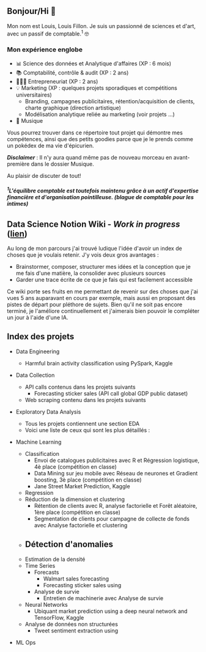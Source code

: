 ## Bonjour/Hi 👋

Mon nom est Louis, Louis Fillon. Je suis un passionné de sciences et d'art, avec un passif de comptable.<sup>1</sup> 🤓

### Mon expérience englobe
- 📊 Science des données et Analytique d'affaires (XP : 6 mois)
- 📚 Comptabilité, contrôle & audit (XP : 2 ans)
- 👷🏻‍♂️ Entrepreneuriat (XP : 2 ans)
- 💡 Marketing (XP : quelques projets sporadiques et compétitions universitaires)
   - Branding, campagnes publicitaires, rétention/acquisition de clients, charte graphique (direction artistique)
   - Modélisation analytique reliée au marketing (voir projets ...)
- 🎸 Musique

Vous pourrez trouver dans ce répertoire tout projet qui démontre mes compétences, ainsi que des petits goodies parce que je le prends comme un pokédex de ma vie d'épicurien.

***Disclaimer*** : Il n'y aura quand même pas de nouveau morceau en avant-première dans le dossier Musique.
<!--(mettre des extraits de morceaux avec titre "morceau en avant-première.wav" et maquette de la pochette/calligramme)-->


Au plaisir de discuter de tout!


***<h6><sup>1</sup>L'équilibre comptable est toutefois maintenu grâce à un actif d'expertise financière et d'organisation pointilleuse. (blague de comptable pour les intimes) </h6>***



## Data Science Notion Wiki - *****Work in progress***** ([lien](https://indecisive-perch-4dc.notion.site/14ce95ec0bf54ffd9b9d5a0cadbfd36f?v=1a39d338e4da80039c8a000cda16733d))
Au long de mon parcours j'ai trouvé ludique l'idée d'avoir un index de choses que je voulais retenir. J'y vois deux gros avantages :
- Brainstormer, composer, structurer mes idées et la conception que je me fais d'une matière, la consolider avec plusieurs sources
- Garder une trace écrite de ce que je fais qui est facilement accessible

Ce wiki porte ses fruits en me permettant de revenir sur des choses que j'ai vues 5 ans auparavant en cours par exemple, mais aussi en proposant des pistes de départ pour pléthore de sujets. Bien qu'il ne soit pas encore terminé, je l'améliore continuellement et j'aimerais bien pouvoir le compléter un jour à l'aide d'une IA.



## Index des projets

- Data Engineering
   - Harmful brain activity classification using PySpark, Kaggle

- Data Collection
   - API calls contenus dans les projets suivants
      - Forecasting sticker sales (API call global GDP public dataset)
   - Web scraping contenu dans les projets suivants

- Exploratory Data Analysis
   - Tous les projets contiennent une section EDA
   - Voici une liste de ceux qui sont les plus détaillés :
 
- Machine Learning
   - Classification
      - Envoi de catalogues publicitaires avec R et Régression logistique, 4è place (compétition en classe) 
      - Data Mining sur jeu mobile avec Réseau de neurones et Gradient boosting, 3è place (compétition en classe)
      - Jane Street Market Prediction, Kaggle
   - Regression
   - Réduction de la dimension et clustering
      - Rétention de clients avec R, analyse factorielle et Forêt aléatoire, 1ère place (compétition en classe)
      - Segmentation de clients pour campagne de collecte de fonds avec Analyse factorielle et clustering
   - Détection d'anomalies
      - 
   - Estimation de la densité
   - Time Series
      - Forecasts
         - Walmart sales forecasting
         - Forecasting sticker sales using
      - Analyse de survie
         - Entretien de machinerie avec Analyse de survie
   - Neural Networks
      - Ubiquant market prediction using a deep neural network and TensorFlow, Kaggle
   - Analyse de données non structurées
      - Tweet sentiment extraction using 
    
- ML Ops
